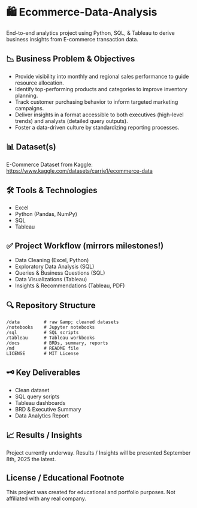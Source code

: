 # 🛍️ Ecommerce-Data-Analysis
End-to-end analytics project using Python, SQL, &amp; Tableau to derive business insights from E-commerce transaction data.

## 📉 Business Problem & Objectives

-	Provide visibility into monthly and regional sales performance to guide resource allocation.
-	Identify top-performing products and categories to improve inventory planning.
-	Track customer purchasing behavior to inform targeted marketing campaigns.
-	Deliver insights in a format accessible to both executives (high-level trends) and analysts (detailed query outputs).
-	Foster a data-driven culture by standardizing reporting processes.

## 📊 Dataset(s)

E-Commerce Dataset from Kaggle: https://www.kaggle.com/datasets/carrie1/ecommerce-data

## 🛠 Tools & Technologies

- Excel
- Python (Pandas, NumPy)
- SQL
- Tableau

## ✅ Project Workflow (mirrors milestones!)

- Data Cleaning (Excel, Python)
- Exploratory Data Analysis (SQL)
- Queries & Business Questions (SQL)
- Data Visualizations (Tableau)
- Insights & Recommendations (Tableau, PDF)

## 🔍 Repository Structure

```
/data         # raw &amp; cleaned datasets
/notebooks    # Jupyter notebooks
/sql          # SQL scripts
/tableau      # Tableau workbooks
/docs         # BRDs, summary, reports
/md           # README file
LICENSE       # MIT License
```

## 🗝 Key Deliverables

- Clean dataset
- SQL query scripts
- Tableau dashboards
- BRD & Executive Summary
- Data Analytics Report

## 📈 Results / Insights

Project currently underway. Results / Insights will be presented September 8th, 2025 the latest.

## License / Educational Footnote

This project was created for educational and portfolio purposes. Not affiliated with any real company.
